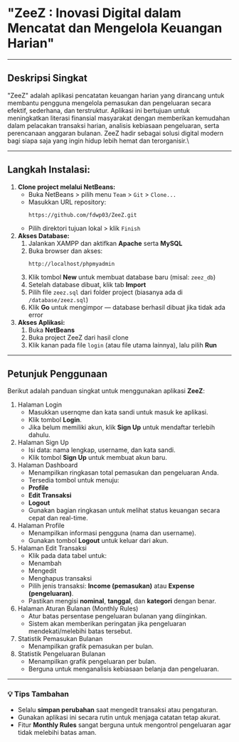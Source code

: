 # "ZeeZ : Inovasi Digital dalam Mencatat dan Mengelola Keuangan Harian" 

---
## Deskripsi Singkat
"ZeeZ" adalah aplikasi pencatatan keuangan harian yang dirancang untuk membantu pengguna mengelola pemasukan dan pengeluaran secara efektif, sederhana, dan terstruktur. Aplikasi ini bertujuan untuk meningkatkan literasi finansial masyarakat dengan memberikan kemudahan dalam pelacakan transaksi harian, analisis kebiasaan pengeluaran, serta perencanaan anggaran bulanan. ZeeZ hadir sebagai solusi digital modern bagi siapa saja yang ingin hidup lebih hemat dan terorganisir.\

---
## Langkah Instalasi:
1. **Clone project melalui NetBeans:**
   - Buka NetBeans > pilih menu `Team` > `Git` > `Clone...`
   - Masukkan URL repository:
     ```
     https://github.com/fdwp03/ZeeZ.git
     ```
   - Pilih direktori tujuan lokal > klik `Finish`
2. **Akses Database:**
   1. Jalankan XAMPP dan aktifkan **Apache** serta **MySQL**
   2. Buka browser dan akses:
      ```
      http://localhost/phpmyadmin
      ```
   3. Klik tombol **New** untuk membuat database baru (misal: `zeez_db`)
   4. Setelah database dibuat, klik tab **Import**
   5. Pilih file `zeez.sql` dari folder project (biasanya ada di `/database/zeez.sql`)
   6. Klik **Go** untuk mengimpor — database berhasil dibuat jika tidak ada error
3. **Akses Aplikasi:**
   1. Buka **NetBeans**
   2. Buka project ZeeZ dari hasil clone
   3. Klik kanan pada file `login` (atau file utama lainnya), lalu pilih **Run**

---
## Petunjuk Penggunaan
Berikut adalah panduan singkat untuk menggunakan aplikasi **ZeeZ**:
1. Halaman Login
   - Masukkan usernqme dan kata sandi untuk masuk ke aplikasi.
   - Klik tombol **Login**.
   - Jika belum memiliki akun, klik **Sign Up** untuk mendaftar terlebih dahulu.
2. Halaman Sign Up
   - Isi data: nama lengkap, username, dan kata sandi.
   - Klik tombol **Sign Up** untuk membuat akun baru.
3. Halaman Dashboard
   - Menampilkan ringkasan total pemasukan dan pengeluaran Anda.
   - Tersedia tombol untuk menuju:
   - **Profile**
   - **Edit Transaksi**
   - **Logout**
   - Gunakan bagian ringkasan untuk melihat status keuangan secara cepat dan real-time.
4. Halaman Profile
   - Menampilkan informasi pengguna (nama dan username).
   - Gunakan tombol **Logout** untuk keluar dari akun.
5. Halaman Edit Transaksi
   - Klik pada data tabel untuk:
   - Menambah
   - Mengedit
   - Menghapus transaksi
   - Pilih jenis transaksi: **Income (pemasukan)** atau **Expense (pengeluaran)**.
   - Pastikan mengisi **nominal**, **tanggal**, dan **kategori** dengan benar.
6. Halaman Aturan Bulanan (Monthly Rules)
   - Atur batas persentase pengeluaran bulanan yang diinginkan.
   - Sistem akan memberikan peringatan jika pengeluaran mendekati/melebihi batas tersebut.
7. Statistik Pemasukan Bulanan
   - Menampilkan grafik pemasukan per bulan.
8. Statistik Pengeluaran Bulanan
   - Menampilkan grafik pengeluaran per bulan.
   - Berguna untuk menganalisis kebiasaan belanja dan pengeluaran.
---
### 💡 Tips Tambahan
- Selalu **simpan perubahan** saat mengedit transaksi atau pengaturan.
- Gunakan aplikasi ini secara rutin untuk menjaga catatan tetap akurat.
- Fitur **Monthly Rules** sangat berguna untuk mengontrol pengeluaran agar tidak melebihi batas aman.
  

